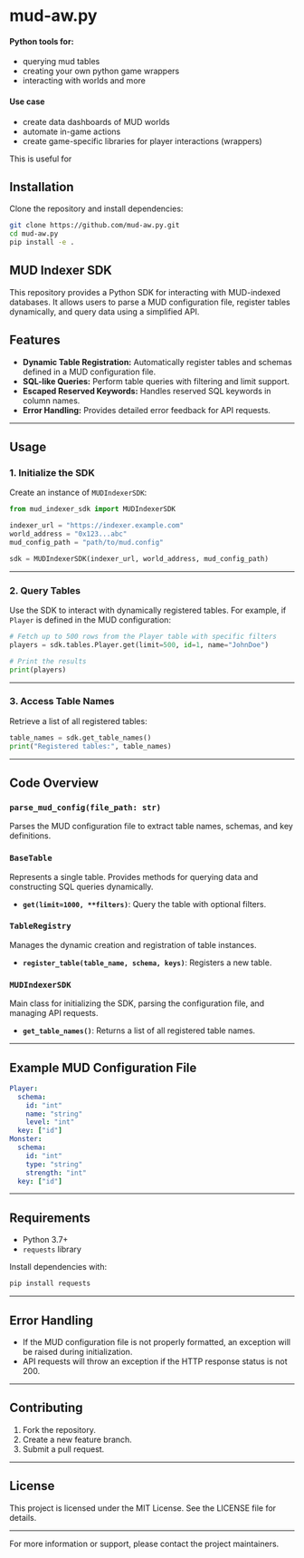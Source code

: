 # mud-aw.py

#### Python tools for:
 
- querying mud tables
- creating your own python game wrappers
- interacting with worlds
and more

#### Use case

- create data dashboards of MUD worlds
- automate in-game actions
- create game-specific libraries for player interactions (wrappers)

This is useful for 

## Installation

Clone the repository and install dependencies:

```bash
git clone https://github.com/mud-aw.py.git
cd mud-aw.py
pip install -e .
```


## MUD Indexer SDK

This repository provides a Python SDK for interacting with MUD-indexed databases. It allows users to parse a MUD configuration file, register tables dynamically, and query data using a simplified API.

## Features

- **Dynamic Table Registration:** Automatically register tables and schemas defined in a MUD configuration file.
- **SQL-like Queries:** Perform table queries with filtering and limit support.
- **Escaped Reserved Keywords:** Handles reserved SQL keywords in column names.
- **Error Handling:** Provides detailed error feedback for API requests.


---

## Usage

### 1. Initialize the SDK
Create an instance of `MUDIndexerSDK`:

```python
from mud_indexer_sdk import MUDIndexerSDK

indexer_url = "https://indexer.example.com"
world_address = "0x123...abc"
mud_config_path = "path/to/mud.config"

sdk = MUDIndexerSDK(indexer_url, world_address, mud_config_path)
```

---

### 2. Query Tables

Use the SDK to interact with dynamically registered tables. For example, if `Player` is defined in the MUD configuration:

```python
# Fetch up to 500 rows from the Player table with specific filters
players = sdk.tables.Player.get(limit=500, id=1, name="JohnDoe")

# Print the results
print(players)
```

---

### 3. Access Table Names

Retrieve a list of all registered tables:

```python
table_names = sdk.get_table_names()
print("Registered tables:", table_names)
```

---

## Code Overview

### `parse_mud_config(file_path: str)`

Parses the MUD configuration file to extract table names, schemas, and key definitions.

### `BaseTable`

Represents a single table. Provides methods for querying data and constructing SQL queries dynamically.

- **`get(limit=1000, **filters)`**: Query the table with optional filters.

### `TableRegistry`

Manages the dynamic creation and registration of table instances.

- **`register_table(table_name, schema, keys)`**: Registers a new table.

### `MUDIndexerSDK`

Main class for initializing the SDK, parsing the configuration file, and managing API requests.

- **`get_table_names()`**: Returns a list of all registered table names.

---

## Example MUD Configuration File

```yaml
Player:
  schema:
    id: "int"
    name: "string"
    level: "int"
  key: ["id"]
Monster:
  schema:
    id: "int"
    type: "string"
    strength: "int"
  key: ["id"]
```

---

## Requirements

- Python 3.7+
- `requests` library

Install dependencies with:

```bash
pip install requests
```

---

## Error Handling

- If the MUD configuration file is not properly formatted, an exception will be raised during initialization.
- API requests will throw an exception if the HTTP response status is not 200.

---

## Contributing

1. Fork the repository.
2. Create a new feature branch.
3. Submit a pull request.

---

## License

This project is licensed under the MIT License. See the LICENSE file for details.

---

For more information or support, please contact the project maintainers.

